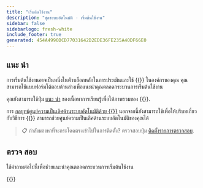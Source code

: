 ```yaml
---
title: "เริ่มต้นใช้งาน"
description: "ชุดระบบอัตโนมัติ - เริ่มต้นใช้งาน"
sidebar: false
sidebarlogo: fresh-white
include_footer: true
generated: 454A4990DCD77031642D2EDE36FE235A40DF66E0
---
```


## แนะ นำ

การเริ่มต้นใช้งานอาจเป็นหนึ่งในตัวบล็อกหลักในการประเมินและใช้ {{<product-name>}} ในองค์กรของคุณ คุณสามารถใช้แบบฟอร์มโต้ตอบด้านล่างเพื่อแนะนําคุณตลอดกระบวนการเริ่มต้นใช้งาน

คุณยังสามารถใช้ปุ่ม [แนะ นำ](https://learn.microsoft.com/power-automate/guidance/automation-kit/overview/introduction) ของเนื้อหาการเรียนรู้เพื่อให้ภาพรวมของ {{<product-name>}}.

การ [กลยุทธ์ศูนย์ความเป็นเลิศด้านระบบอัตโนมัติด้วย {{<product-name>}}](https://learn.microsoft.com/power-automate/guidance/automation-kit/overview/automation-coe-strategy) นอกจากนี้ยังสามารถใช้เพื่อให้บริบทเกี่ยวกับวิธีการ {{<product-name>}} สามารถช่วยศูนย์ความเป็นเลิศด้านระบบอัตโนมัติของคุณได้

> 📋 กําลังมองหาที่จะกระโดดตรงเข้าไปในการติดตั้ง? ตรวจสอบปุ่ม [ติดตั้งรายการตรวจสอบ](/th/get-started/install-checklist).

## ตรวจ สอบ

ใช้คําถามต่อไปนี้เพื่อช่วยแนะนําคุณตลอดกระบวนการเริ่มต้นใช้งาน

{{<questions name="/content/th/checklist.json" completed="ขอขอบคุณสําหรับความคิดเห็นของคุณเริ่มต้นของคุณ" showNavigationButtons="false" locale="th">}}
